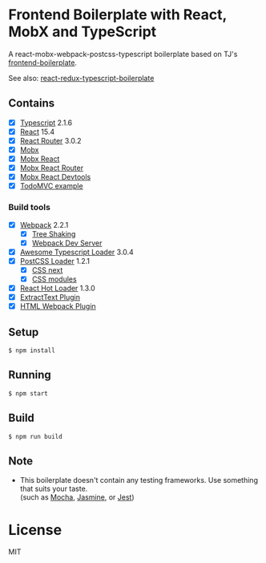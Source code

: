 # Frontend Boilerplate with React, MobX and TypeScript

A react-mobx-webpack-postcss-typescript boilerplate based on TJ's [frontend-boilerplate](https://github.com/tj/frontend-boilerplate).

See also: [react-redux-typescript-boilerplate](https://github.com/rokoroku/react-redux-typescript-boilerplate)

## Contains

- [x] [Typescript](https://www.typescriptlang.org/) 2.1.6
- [x] [React](https://facebook.github.io/react/) 15.4
- [x] [React Router](https://github.com/ReactTraining/react-router/) 3.0.2
- [x] [Mobx](https://github.com/mobxjs/mobx)
- [x] [Mobx React](https://github.com/mobxjs/mobx-react)
- [x] [Mobx React Router](https://github.com/alisd23/mobx-react-router/)
- [x] [Mobx React Devtools](https://github.com/mobxjs/mobx-react-devtools)
- [x] [TodoMVC example](http://todomvc.com)

### Build tools

- [x] [Webpack](https://webpack.github.io) 2.2.1
  - [x] [Tree Shaking](https://medium.com/@Rich_Harris/tree-shaking-versus-dead-code-elimination-d3765df85c80)
  - [x] [Webpack Dev Server](https://github.com/webpack/webpack-dev-server)
- [x] [Awesome Typescript Loader](https://github.com/s-panferov/awesome-typescript-loader) 3.0.4
- [x] [PostCSS Loader](https://github.com/postcss/postcss-loader) 1.2.1
  - [x] [CSS next](https://github.com/MoOx/postcss-cssnext)
  - [x] [CSS modules](https://github.com/css-modules/css-modules)
- [x] [React Hot Loader](https://github.com/gaearon/react-hot-loader) 1.3.0
- [x] [ExtractText Plugin](https://github.com/webpack/extract-text-webpack-plugin)
- [x] [HTML Webpack Plugin](https://github.com/ampedandwired/html-webpack-plugin)

## Setup

```
$ npm install
```

## Running

```
$ npm start
```

## Build

```
$ npm run build
```

## Note

- This boilerplate doesn't contain any testing frameworks. Use something that suits your taste.  
(such as [Mocha](https://github.com/mochajs/mocha), [Jasmine](https://github.com/jasmine/jasmine), or [Jest](https://github.com/facebook/jest))


# License

MIT
